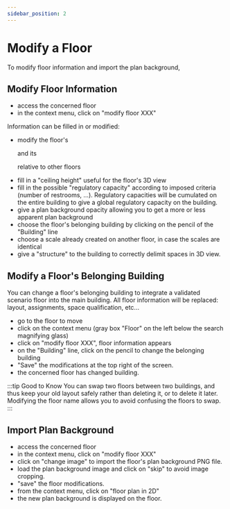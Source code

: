 ```yaml
---
sidebar_position: 2
---
```


# Modify a Floor

<Youtube code="yw4XtiZNnu8"/>

To modify floor information and import the plan background,


## Modify Floor Information

-   access the concerned floor
-   in the context menu, click on "modify floor XXX"

Information can be filled in or modified:

-   modify the floor's <P code="floor:name" /> and its <P code="floor:level" /> relative to other floors
-   fill in a "ceiling height" useful for the floor's 3D view
-   fill in the possible "regulatory capacity" according to imposed criteria (number of restrooms, ...). Regulatory capacities will be cumulated on the entire building to give a global regulatory capacity on the building.
-   give a plan background opacity allowing you to get a more or less apparent plan background
-   choose the floor's belonging building by clicking on the pencil of the "Building" line
-   choose a scale already created on another floor, in case the scales are identical
-   give a "structure" to the building to correctly delimit spaces in 3D view.


## Modify a Floor's Belonging Building

You can change a floor's belonging building to integrate a validated scenario floor into the main building.
All floor information will be replaced: layout, assignments, space qualification, etc...

-	go to the floor to move
-	click on the context menu (gray box "Floor" on the left below the search magnifying glass)
-	click on "modify floor XXX", floor information appears
-	on the "Building" line, click on the pencil to change the belonging building
-	"Save" the modifications at the top right of the screen.
-	the concerned floor has changed building.

:::tip Good to Know
You can swap two floors between two buildings, and thus keep your old layout safely rather than deleting it, or to delete it later. Modifying the floor name allows you to avoid confusing the floors to swap.
:::


## Import Plan Background

-   access the concerned floor
-   in the context menu, click on "modify floor XXX"
-   click on "change image" to import the floor's plan background PNG file.
-   load the plan background image and click on "skip" to avoid image cropping.
-   "save" the floor modifications.
-   from the context menu, click on "floor plan in 2D"
-   the new plan background is displayed on the floor.






